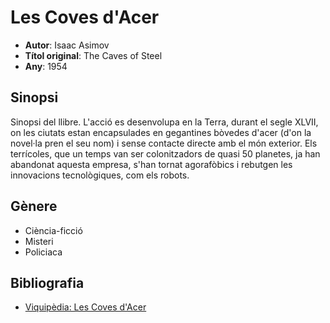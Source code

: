 # Les Coves d'Acer
- __Autor__: Isaac Asimov
- __Títol original__: The Caves of Steel
- __Any__: 1954

## Sinopsi
Sinopsi del llibre.
L'acció es desenvolupa en la Terra, durant el segle XLVII, on les ciutats estan encapsulades
en gegantines bòvedes d'acer (d'on la novel·la pren el seu nom) i sense contacte directe amb el món exterior.
Els terrícoles, que un temps van ser colonitzadors de quasi 50 planetes, ja han abandonat aquesta empresa,
s'han tornat agorafòbics i rebutgen les innovacions tecnològiques, com els robots.

## Gènere
- Ciència-ficció
- Misteri
- Policiaca


## Bibliografia
- [Viquipèdia: Les Coves d'Acer](https://ca.wikipedia.org/wiki/Les_coves_d%27acer)
